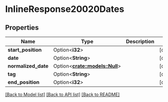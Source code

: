 # InlineResponse20020Dates

## Properties

Name | Type | Description | Notes
------------ | ------------- | ------------- | -------------
**start_position** | Option<**i32**> |  | [optional]
**date** | Option<**String**> |  | [optional]
**normalized_date** | Option<[**crate::models::Null**](null.md)> |  | [optional]
**tag** | Option<**String**> |  | [optional]
**end_position** | Option<**i32**> |  | [optional]

[[Back to Model list]](../README.md#documentation-for-models) [[Back to API list]](../README.md#documentation-for-api-endpoints) [[Back to README]](../README.md)


